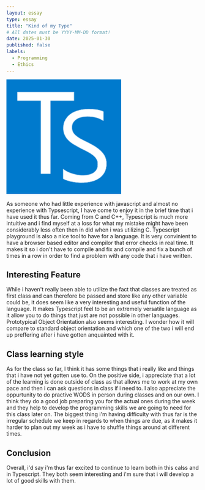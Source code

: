 ```yaml
---
layout: essay
type: essay
title: "Kind of my Type"
# All dates must be YYYY-MM-DD format!
date: 2025-01-30
published: false
labels:
  - Programming
  - Ethics
---
```

<img width="300px" class="rounded float-start pe-4" src="../img/Typescript.png">

As someone who had little experience with javascript and almost no experience with Typsescript, I have come to enjoy it in the brief time that i have used it thus far. Coming from C and C++, Typescript is much more intuitive and i find myself at a loss for what my mistake might have been considerably less often then in did when i was utilizing C. Typescript playground is also a nice tool to have for a language. It is very convinient to have a browser based editor and compilor that error checks in real time. It makes it so i don't have to compile and fix and compile and fix a bunch of times in a row in order to find a problem with any code that i have written. 

## Interesting Feature
While i haven't really been able to utilize the fact that classes are treated as first class and can therefore be passed and store like any other variable could be, it does seem like a very interesting and useful function of the language. It makes Typescript feel to be an extremely versatile language as it allow you to do things that just are not possible in other languages. Prototypical Object Orientation also seems interesting. I wonder how it will compare to standard object orientation and which one of the two i will end up preffering after i have gotten anquainted with it.

## Class learning style
As for the class so far, I think it has some things that i really like and things that i have not yet gotten use to. On the positive side, i appreciate that a lot of the learning is done outside of class as that allows me to work at my own pace and then i can ask questions in class if i need to. I also appreciate the oppurtunity to do practive WODS in person during classes and on our own. I think they do a good job preparing you for the actual ones during the week and they help to develop the programming skills we are going to need for this class later on. The biggest thing i'm having difficulty with thus far is the irregular schedule we keep in regards to when things are due, as it makes it harder to plan out my week as i have to shuffle things around at different times.

## Conclusion
Overall, i'd say i'm thus far excited to continue to learn both in this calss and in Typescript. They both seem interesting and i'm sure that i will develop a lot of good skills with them.





